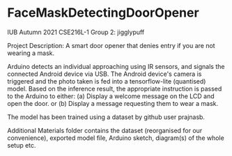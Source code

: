 # FaceMaskDetectingDoorOpener

IUB Autumn 2021 CSE216L-1
Group 2: jigglypuff

Project Description:  A smart door opener that denies entry if you are not wearing a mask.

Arduino detects an individual approaching using IR sensors, and signals the connected Android device via USB.
The Android device's camera is triggered and the photo taken is fed into a tensorflow-lite (quantised) model.
Based on the inference result, the appropriate instruction is passed to the Arduino to either:
    (a) Display a welcome message on the LCD and open the door.
        or
    (b) Display a message requesting them to wear a mask.
        
The model has been trained using a dataset by github user prajnasb.        

Additional Materials folder contains the dataset (reorganised for our convenience), exported model file,
Arduino sketch, diagram(s) of the whole setup etc.
